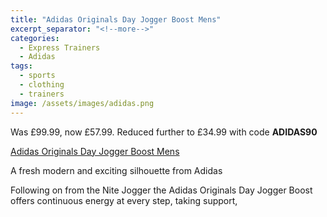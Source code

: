 ```yaml
---
title: "Adidas Originals Day Jogger Boost Mens"
excerpt_separator: "<!--more-->"
categories:
  - Express Trainers
  - Adidas
tags:
  - sports
  - clothing
  - trainers
image: /assets/images/adidas.png
---
```

Was £99.99, now £57.99. Reduced further to £34.99 with code __ADIDAS90__

[Adidas Originals Day Jogger Boost Mens](https://www.expresstrainers.com/adidas-originals-day-jogger-boost-mens-28522-0-p.php?jssCart=49d7295948487d62b8e7752666c1e328#AD305524)

A fresh modern and exciting silhouette from Adidas

<!--more-->
Following on from the Nite Jogger the Adidas Originals Day Jogger Boost offers continuous energy at
every step, taking support,
